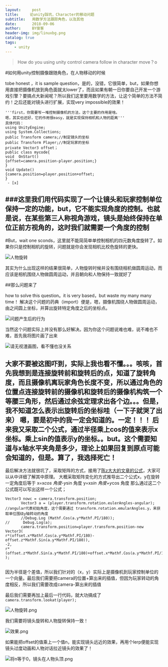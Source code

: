 ```yaml
---
layout:     post
title:     论unity踩坑，Character的移动问题
subtitle:   用数学方法跟踪角色，以及其他
date:       2018-09-06
author:     BY俊客
header-img: img/linuxbg.png
catalog: true
tags:
    - unity
---
```


>How do you using unity control camera follow in character move？o

#如何用unity控制摄像跟随角色，在人物移动的时候

tobe honest ，it is sample question，是的，没错，它很简单，but，如果你想用直接把摄像机放到角色面就太lower了，而且如果有朝一日你要自己开发一个游戏引擎？要搞点大新闻呢？所以我们这里要用数学的方法，让这个简单的方法不简约！之后还能对镜头进行扩展，实现very impossible的效果！
```
'''first，你需要写一堆控制摄像机的方法，这个主要的作用是啥。
嗯，其实也还好，它的作用很easy，就是实现保持相机和人物的距离'''
具体代码：
using UnityEngine;
using System.Collections;
public Transform camera;//制定镜头的坐标
public Transform Player;//制定玩家的坐标
private Vector3 offset；
public class mycode{
void  OnStart()
{offset=camera.position-player.position;}
}
void Update()
{camera.position=player.position+offset;
}
 - [x]
 ```
###这里我们用代码实现了一个让镜头和玩家控制单位保持一定的功能，but，它不能实现角度的控制。也就是说，在某些第三人称视角游戏，镜头是始终保持在单位正前方视角的，这时我们就需要一个角度的控制
---
#But，wait one sconds，这里就不能简简单单控制相机的四元数角度旋转了。如果你只是控制相机的旋转，问题就是你会发现相机比校色旋转的更快。

![人物旋转](https://upload-images.jianshu.io/upload_images/13871785-a898ac74a678f4ea.png?imageMogr2/auto-orient/strip%7CimageView2/2/w/1240)

其实为什么出现这样的结果很简单，人物旋转时候并没有围绕相机做圆周运动，而应该是相机围绕人物做圆周运动，并且朝向和人物保持一致就好了

##那么问题来了

how to solve this question。it is very based，but waste my many many time！
解决这个问题的药典（import）便是，嗯，摄像机围绕人物做圆周运动，由之间圆上坐标，并算出旋转特定角度之后的坐标点。

![问题产生后的行为](http://upload-images.jianshu.io/upload_images/13871785-f932e0ccd53ce0b7.jpg?imageMogr2/auto-orient/strip%7CimageView2/2/w/1240)

当然这个问题实际上并没有那么好解决。因为你这个问题说难也难，说不难也不难，首先我将图片画了出来

![请无视渣画图，看不懂也没关系](https://upload-images.jianshu.io/upload_images/13871785-cbd04bc006d58482.png?imageMogr2/auto-orient/strip%7CimageView2/2/w/1240)

大家不要被这图吓到，实际上我也看不懂。。。咳咳，首先我想到是连接旋转前和旋转后的点，知道了旋转角度，而且摄像机离玩家角色长度不变，所以通过角色的位置点连接旋转前的摄像机和旋转后的摄像机构筑一个等腰三角形，然后通过余弦定理求出各个边。。。但是，我不知道怎么表示出旋转后的坐标哇（一下子就哭了出来）
嗯，要是初中的我一定会知道的。一定！！！
后来我又采取二个公式，通过半径乘上cos的值来表示x坐标。乘上sin的值表示y的坐标。。but。这个需要知道与x轴水平夹角是多少，理论上如果回复到原点可能会知道的，但是。算了，我选择死亡！
---
最后解决方法就很坑了，采取矩阵的方式，接用了[陈z大大的文章的公式](https://www.zhihu.com/question/58468471)，大家可以从中详细了解其中原理。
大概采取矩阵变化的方式推导出二个公式x，y在旋转一定角度后等于
x=x*cos 角度-y*sin 角度
y=x*sin 角度+y*cos 角度
那么通过这二个公式既可以写出这样一个公式；
 ```
Vector3 nowc = camera.transform.position;
		Vector3 a = (player.transform.rotation.eulerAngles-angular);
//angular代表初始角度，这个需要通过 transform.rotation.emularAngles.y，来获取单位围绕y轴转动的角度
		//Debug.Log (Mathf.Cos(a.y*Mathf.PI/180));
//		Debug.Log(a);
		camera.transform.position=player.transform.position-new Vector3(
r*(offset.x*Mathf.Cos(a.y*Mathf.PI/180)-offset.z*Mathf.Sin(a.y*Mathf.PI/180)),
-2,
r*(offset.z*Mathf.Sin(a.y*Mathf.PI/180)+offset.x*Mathf.Cos(a.y*Mathf.PI/180))
);
		
```

因为半径是个差值，所以我们针对的（x，y）实际上是摄像机到玩家控制单位的一个向量。最后我们需要把camera的位置+算出来的插值，但因为玩家转动的角度相反，所以我们需要改成camera-算出来的插值

最后我们需要再加上最后一行代码，就大功搞成了
``camera.transform.lookat(player); ``

![人物旋转.png](https://upload-images.jianshu.io/upload_images/13871785-a898ac74a678f4ea.png?imageMogr2/auto-orient/strip%7CimageView2/2/w/1240)

我们需要将镜头旋转和人物旋转保持一致！

![效果.png](https://upload-images.jianshu.io/upload_images/13871785-e21cf3fd18f998df.png?imageMogr2/auto-orient/strip%7CimageView2/2/w/1240)

如果能把offset的值乘上一个值n，能实现镜头远近的效果，再用个lerp便能实现镜头过度动画和人物对话拉近镜头的效果了！

![将n等于0，镜头在人物头顶.png](https://upload-images.jianshu.io/upload_images/13871785-91cc027745de941d.png?imageMogr2/auto-orient/strip%7CimageView2/2/w/1240)
